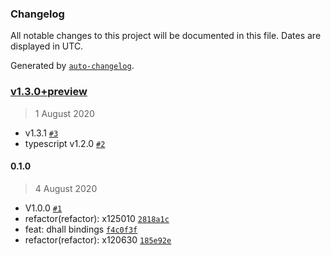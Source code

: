 ### Changelog

All notable changes to this project will be documented in this file. Dates are displayed in UTC.

Generated by [`auto-changelog`](https://github.com/CookPete/auto-changelog).

### [v1.3.0+preview](https://github.com/freight-trust/libedi/compare/0.1.0...v1.3.0+preview)

> 1 August 2020

- v1.3.1 [`#3`](https://github.com/freight-trust/libedi/pull/3)
- typescript v1.2.0 [`#2`](https://github.com/freight-trust/libedi/pull/2)

#### 0.1.0

> 4 August 2020

- V1.0.0 [`#1`](https://github.com/freight-trust/libedi/pull/1)
- refactor(refactor): x125010 [`2818a1c`](https://github.com/freight-trust/libedi/commit/2818a1c7111b3e9bdc71428d72da19824e47687c)
- feat: dhall bindings [`f4c0f3f`](https://github.com/freight-trust/libedi/commit/f4c0f3fb14a5d611fb1044a79178683511a0dccb)
- refactor(refactor): x120630 [`185e92e`](https://github.com/freight-trust/libedi/commit/185e92e10e271fb2d87d40de51d11cdaa8cac7e6)
